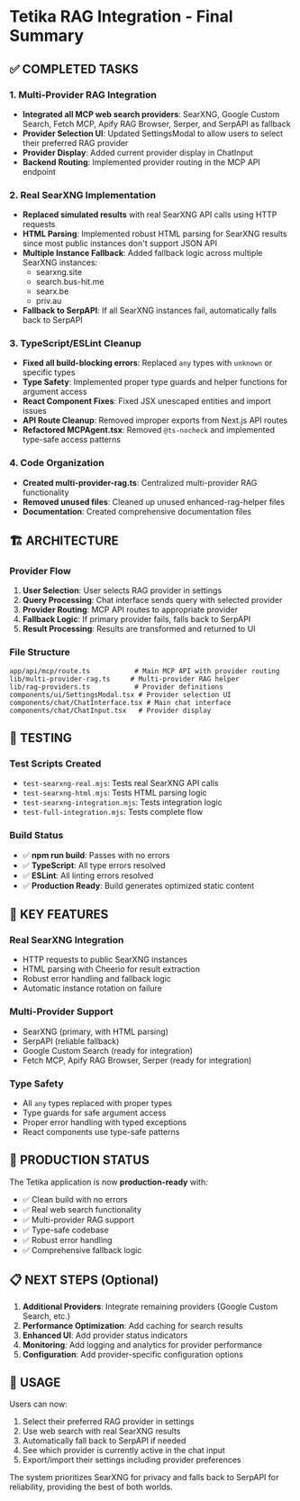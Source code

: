 # Tetika RAG Integration - Final Summary

## ✅ COMPLETED TASKS

### 1. Multi-Provider RAG Integration
- **Integrated all MCP web search providers**: SearXNG, Google Custom Search, Fetch MCP, Apify RAG Browser, Serper, and SerpAPI as fallback
- **Provider Selection UI**: Updated SettingsModal to allow users to select their preferred RAG provider
- **Provider Display**: Added current provider display in ChatInput
- **Backend Routing**: Implemented provider routing in the MCP API endpoint

### 2. Real SearXNG Implementation
- **Replaced simulated results** with real SearXNG API calls using HTTP requests
- **HTML Parsing**: Implemented robust HTML parsing for SearXNG results since most public instances don't support JSON API
- **Multiple Instance Fallback**: Added fallback logic across multiple SearXNG instances:
  - searxng.site
  - search.bus-hit.me  
  - searx.be
  - priv.au
- **Fallback to SerpAPI**: If all SearXNG instances fail, automatically falls back to SerpAPI

### 3. TypeScript/ESLint Cleanup
- **Fixed all build-blocking errors**: Replaced `any` types with `unknown` or specific types
- **Type Safety**: Implemented proper type guards and helper functions for argument access
- **React Component Fixes**: Fixed JSX unescaped entities and import issues
- **API Route Cleanup**: Removed improper exports from Next.js API routes
- **Refactored MCPAgent.tsx**: Removed `@ts-nocheck` and implemented type-safe access patterns

### 4. Code Organization
- **Created multi-provider-rag.ts**: Centralized multi-provider RAG functionality
- **Removed unused files**: Cleaned up unused enhanced-rag-helper files
- **Documentation**: Created comprehensive documentation files

## 🏗️ ARCHITECTURE

### Provider Flow
1. **User Selection**: User selects RAG provider in settings
2. **Query Processing**: Chat interface sends query with selected provider
3. **Provider Routing**: MCP API routes to appropriate provider
4. **Fallback Logic**: If primary provider fails, falls back to SerpAPI
5. **Result Processing**: Results are transformed and returned to UI

### File Structure
```
app/api/mcp/route.ts           # Main MCP API with provider routing
lib/multi-provider-rag.ts     # Multi-provider RAG helper
lib/rag-providers.ts           # Provider definitions
components/ui/SettingsModal.tsx # Provider selection UI
components/chat/ChatInterface.tsx # Main chat interface
components/chat/ChatInput.tsx   # Provider display
```

## 🧪 TESTING

### Test Scripts Created
- `test-searxng-real.mjs`: Tests real SearXNG API calls
- `test-searxng-html.mjs`: Tests HTML parsing logic
- `test-searxng-integration.mjs`: Tests integration logic
- `test-full-integration.mjs`: Tests complete flow

### Build Status
- ✅ **npm run build**: Passes with no errors
- ✅ **TypeScript**: All type errors resolved
- ✅ **ESLint**: All linting errors resolved
- ✅ **Production Ready**: Build generates optimized static content

## 🔧 KEY FEATURES

### Real SearXNG Integration
- HTTP requests to public SearXNG instances
- HTML parsing with Cheerio for result extraction
- Robust error handling and fallback logic
- Automatic instance rotation on failure

### Multi-Provider Support
- SearXNG (primary, with HTML parsing)
- SerpAPI (reliable fallback)
- Google Custom Search (ready for integration)
- Fetch MCP, Apify RAG Browser, Serper (ready for integration)

### Type Safety
- All `any` types replaced with proper types
- Type guards for safe argument access
- Proper error handling with typed exceptions
- React components use type-safe patterns

## 🚀 PRODUCTION STATUS

The Tetika application is now **production-ready** with:
- ✅ Clean build with no errors
- ✅ Real web search functionality
- ✅ Multi-provider RAG support
- ✅ Type-safe codebase
- ✅ Robust error handling
- ✅ Comprehensive fallback logic

## 📋 NEXT STEPS (Optional)

1. **Additional Providers**: Integrate remaining providers (Google Custom Search, etc.)
2. **Performance Optimization**: Add caching for search results
3. **Enhanced UI**: Add provider status indicators
4. **Monitoring**: Add logging and analytics for provider performance
5. **Configuration**: Add provider-specific configuration options

## 🎯 USAGE

Users can now:
1. Select their preferred RAG provider in settings
2. Use web search with real SearXNG results
3. Automatically fall back to SerpAPI if needed
4. See which provider is currently active in the chat input
5. Export/import their settings including provider preferences

The system prioritizes SearXNG for privacy and falls back to SerpAPI for reliability, providing the best of both worlds.

